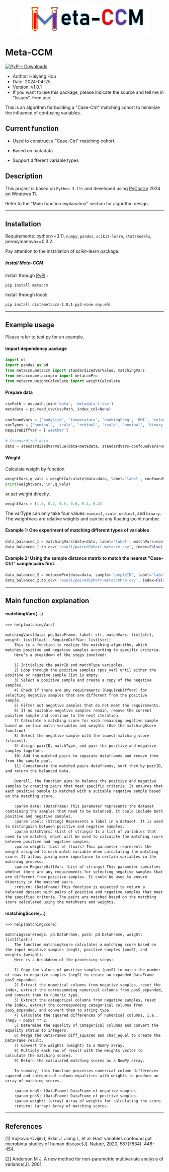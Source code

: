 
<div align=center><img width="410.5" height="94" src="docs/logo.png"/></div>


# Meta-CCM

[![PyPI - Downloads](https://img.shields.io/badge/metaccm-Pypi-brightgreen)](https://pypi.org/project/metaccm/) 

- Author: Haiyang Hou
- Date: 2024-04-25
- Version: v1.0.1
- If you want to use this package, please indicate the source and tell me in "lssues". Free use.

This is an algorithm for building a "Case-Ctrl" matching cohort to minimize the influence of confusing variables.

## Current function

* Used to construct a "Case-Ctrl" matching cohort.

* Based on matadata

* Support different variable types


## Description

This project is based on `Python 3.11+` and developed using [PyCharm](https://www.jetbrains.com/pycharm/) 2024 on Windows 11.

Refer to the "Main function explanation" section for algorithm design.

-------------

## Installation
Requirements: python>=3.11, `numpy`, `pandas`, `scikit-learn`, `statsmodels`, peroxymanova==0.3.2.

Pay attention to the installation of scikit-learn package.

##### Install Meta-CCM

Install through [PyPI](https://pypi.org/project/metaccm/) :
```commandline
pip install metaccm
```
Install through local:
```commandline
pip install dist/metaccm-1.0.1-py3-none-any.whl
```

-------------

## Example usage

Please refer to test.py for an example.

#### Import dependency package
```python
import os
import pandas as pd
from metaccm.metaccm import standardizedVarValue, matchingVars
from metaccm.metaccmpro import metaccmPro
from metaccm.weightCalculate import weightCalculate
```
#### Prepare data
```python
csvPath = os.path.join('data', 'metadata-1.csv')
metadata = pd.read_csv(csvPath, index_col=None)

confoundVars = ['bodySite', 'temperature', 'smokingFreq', 'BMI', 'colour', 'gender']
varTypes = ['nominal', 'scale', 'ordinal', 'scale', 'nominal', 'binary']
RequireDiffVar = ['weather']

# Standardized data
data = standardizedVarValue(data=metadata, standardVars=confoundVars+RequireDiffVar, varType=varTypes+['nominal'])
```
#### Weight
Calculate weight by function
```python
weightVars,q_vals = weightCalculate(data=data, label='label', confoundVars=confoundVars, varType=varTypes)
print(weightVars,'\n',q_vals)
```
or set weight directly.
```python
weightVars = [1.5, 0.2, 0.5, 0.6, 0.4, 0.3]
```

The varType can only take four values: `nominal`, `scale`, `ordinal`, and `binary`.
The weightVars are relative weights and can be any floating-point number.

#### Example 1: One experiment of matching different types of variables
```python
data_balanced_1 = matchingVars(data=data, label='label', matchVars=confoundVars, weight=weightVars, RequireDiffVar=RequireDiffVar).iloc[:40]
data_balanced_1.to_csv('result/pairedCohort-metaccm.csv', index=False)
```

#### Example 2: Using the sample distance matrix to match the nearest "Case-Ctrl" sample pairs first.
```python
data_balanced_2 = metaccmPro(data=data, sample='sampleID', label='label', matchVars=confoundVars, weight=weightVars).iloc[:40]
data_balanced_2.to_csv('result/pairedCohort-metaccmPro.csv', index=False)
```

-------------

## Main function explanation

#### matchingVars(...)
```text
>>> help(matchingVars)

matchingVars(data: pd.DataFrame, label: str, matchVars: list[str], weight: list[float], RequireDiffVar: list[str])
    This is a function to realize the matching algorithm, which matches positive and negative samples according to specific criteria.
    Here’s a breakdown of the steps involved:
    
    1) Initialize the pairID and matchType variables.
    2) Loop through the positive samples (pos_var) until either the positive or negative sample list is empty.
    3) Select a positive sample and create a copy of the negative samples.
    4) Check if there are any requirements (RequireDiffVar) for selecting negative samples that are different from the positive sample.
    5) Filter out negative samples that do not meet the requirements.
    6) If no suitable negative samples remain, remove the current positive sample and continue to the next iteration.
    7) Calculate a matching score for each remaining negative sample based on certain match variables and weights (Use the matchingScore function) .
    8) Select the negative sample with the lowest matching score (closest).
    9) Assign pairID, matchType, and pair the positive and negative samples together.
    10) Add the matched pairs to separate dataframes and remove them from the sample pool.
    11) Concatenate the matched pairs dataframes, sort them by pairID, and return the balanced data.
    
    Overall, the function aims to balance the positive and negative samples by creating pairs that meet specific criteria. It ensures that each positive sample is matched with a suitable negative sample based on the matching score.
    
    :param data: (DataFrame) This parameter represents the dataset containing the samples that need to be balanced. It could include both positive and negative samples.
    :param label: (String) Represents a label in a dataset. It is used to distinguish between positive and negative samples.
    :param matchVars: (List of strings) Is a list of variables that need to be matched, which will be used to calculate the matching score between positive and negative samples.
    :param weight: (List of floats) This parameter represents the weight assigned to each match variable when calculating the matching score. It allows giving more importance to certain variables in the matching process.
    :param RequireDiffVar: (List of strings) This parameter specifies whether there are any requirements for selecting negative samples that are different from positive samples. It could be used to ensure diversity in the matched pairs.
    :return: (DataFrame) This function is expected to return a balanced dataset with pairs of positive and negative samples that meet the specified criteria. The pairs are matched based on the matching score calculated using the matchVars and weights.

```


#### matchingScore(...)
```text
>>> help(matchingScore)

matchingScore(negS: pd.DataFrame, posS: pd.DataFrame, weight: list[float])
    The function matchingScore calculates a matching score based on the input negative samples (negS), positive samples (posS), and weights (weight).
    Here is a breakdown of the processing steps:
    
    1) Copy the values of positive samples (posS) to match the number of rows in negative samples (negS) to create an expanded DataFrame posS_expanded.
    2) Extract the numerical columns from negative samples, reset the index, extract the corresponding numerical columns from posS_expanded, and convert them to numeric type.
    3) Extract the categorical columns from negative samples, reset the index, extract the corresponding categorical columns from posS_expanded, and convert them to string type.
    4) Calculate the squared differences of numerical columns, i.e., (negS - posS) ** 2.
    5) Determine the equality of categorical columns and convert the equality status to integers.
    6) Merge the DataFrames diff_squared and char_equal to create the DataFrame result.
    7) Convert the weights (weight) to a NumPy array.
    8) Multiply each row of result with the weights vector to calculate the matching scores.
    9) Return the calculated matching scores as a NumPy array.
    
    In summary, this function processes numerical column differences squared and categorical column equalities with weights to produce an array of matching scores.
    
    :param negS: (DataFrame) DataFrame of negative samples.
    :param posS: (DataFrame) DataFrame of positive samples.
    :param weight: (array) Array of weights for calculating the score.
    :return: (array) Array of matching scores.
```

-------------

## References
[1] Vujkovic-Cvijin I, Sklar J, Jiang L, et al. Host variables confound gut microbiota studies of human disease[J]. Nature, 2020, 587(7834): 448-454.

[2] Anderson M J. A new method for non-parametric multivariate analysis of variance[J]. 2001.



